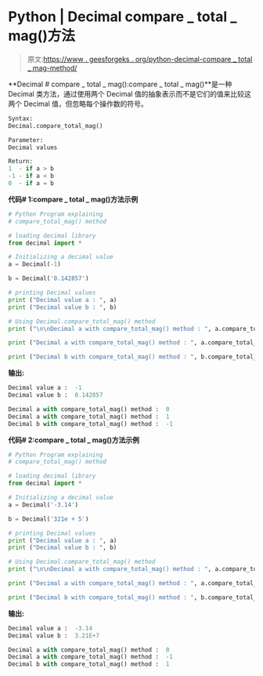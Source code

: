 # Python | Decimal compare _ total _ mag()方法

> 原文:[https://www . geesforgeks . org/python-decimal-compare _ total _ mag-method/](https://www.geeksforgeeks.org/python-decimal-compare_total_mag-method/)

**Decimal # compare _ total _ mag():compare _ total _ mag()**是一种 Decimal 类方法，通过使用两个 Decimal 值的抽象表示而不是它们的值来比较这两个 Decimal 值，但忽略每个操作数的符号。

```py
Syntax: 
Decimal.compare_total_mag()

Parameter: 
Decimal values

Return: 
1  - if a > b
-1 - if a < b
0  - if a = b

```

**代码# 1:compare _ total _ mag()方法示例**

```py
# Python Program explaining 
# compare_total_mag() method

# loading decimal library
from decimal import *

# Initializing a decimal value
a = Decimal(-1)

b = Decimal('0.142857')

# printing Decimal values
print ("Decimal value a : ", a)
print ("Decimal value b : ", b)

# Using Decimal.compare_total_mag() method
print ("\n\nDecimal a with compare_total_mag() method : ", a.compare_total_mag(a))

print ("Decimal a with compare_total_mag() method : ", a.compare_total_mag(b))

print ("Decimal b with compare_total_mag() method : ", b.compare_total_mag(a))
```

**输出:**

```py
Decimal value a :  -1
Decimal value b :  0.142857

Decimal a with compare_total_mag() method :  0
Decimal a with compare_total_mag() method :  1
Decimal b with compare_total_mag() method :  -1

```

**代码# 2:compare _ total _ mag()方法示例**

```py
# Python Program explaining 
# compare_total_mag() method

# loading decimal library
from decimal import *

# Initializing a decimal value
a = Decimal('-3.14')

b = Decimal('321e + 5')

# printing Decimal values
print ("Decimal value a : ", a)
print ("Decimal value b : ", b)

# Using Decimal.compare_total_mag() method
print ("\n\nDecimal a with compare_total_mag() method : ", a.compare_total_mag(a))

print ("Decimal a with compare_total_mag() method : ", a.compare_total_mag(b))

print ("Decimal b with compare_total_mag() method : ", b.compare_total_mag(a))
```

**输出:**

```py
Decimal value a :  -3.14
Decimal value b :  3.21E+7

Decimal a with compare_total_mag() method :  0
Decimal a with compare_total_mag() method :  -1
Decimal b with compare_total_mag() method :  1

```